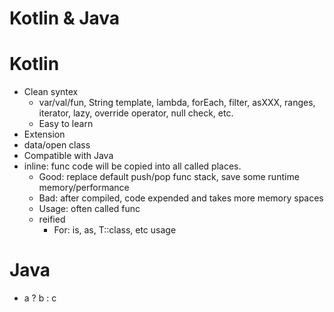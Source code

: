 # Kotlin & Java

# Kotlin
- Clean syntex
    - var/val/fun, String template, lambda, forEach, filter, asXXX, ranges, iterator, lazy, override operator, null check, etc.
    - Easy to learn
- Extension
- data/open class
- Compatible with Java
- inline: func code will be copied into all called places.
    - Good: replace default push/pop func stack, save some runtime memory/performance
    - Bad: after compiled, code expended and takes more memory spaces
    - Usage: often called func
    - reified
        - For: is, as, T::class, etc usage

# Java
- a ? b : c